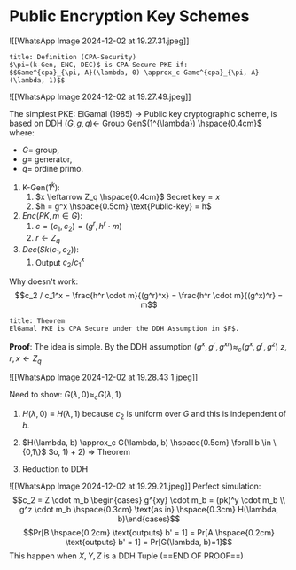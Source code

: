 # Public Encryption Key Schemes

![[WhatsApp Image 2024-12-02 at 19.27.31.jpeg]]

```ad-abstract
title: Definition (CPA-Security)
$\pi=(k-Gen, ENC, DEC)$ is CPA-Secure PKE if:
$$Game^{cpa}_{\pi, A}(\lambda, 0) \approx_c Game^{cpa}_{\pi, A}(\lambda, 1)$$

```

![[WhatsApp Image 2024-12-02 at 19.27.49.jpeg]]

The simplest PKE: ElGamal (1985) $\to$ Public key cryptographic scheme, is based on DDH
$(G,g,q) \leftarrow$ Group Gen$(1^{\lambda}) \hspace{0.4cm}$ where: 
- $G =$ group, 
- $g=$ generator, 
- $q=$ ordine primo.

1. K-Gen$(1^{k})$: 
	1. $x \leftarrow Z_q \hspace{0.4cm}$ $\text{Secret key} =x$
	2. $h = g^x \hspace{0.5cm} \text{Public-key} = h$
2. $Enc(PK, m \in G)$: 
	1. $c=(c_1, c_2) = (g^r, h^r \cdot m)$
	2. $r \leftarrow Z_q$
3. $Dec(Sk(c_1, c_2))$: 
	1. Output $c_2 / c_1^x$

Why doesn't work:
$$c_2 / c_1^x = \frac{h^r \cdot m}{(g^r)^x} = \frac{h^r \cdot m}{(g^x)^r} = m$$
```ad-abstract
title: Theorem
ElGamal PKE is CPA Secure under the DDH Assumption in $F$.

```

**Proof**:
The idea is simple. By the DDH assumption $(g^x, g^r, g^{xr}) \approx_c (g^x, g^r, g^z)$ 
$z, r, x \leftarrow Z_q$

![[WhatsApp Image 2024-12-02 at 19.28.43 1.jpeg]]

Need to show: $G(\lambda, 0) \approx_c G(\lambda, 1)$
1) $H(\lambda, 0) \equiv H(\lambda, 1)$ because $c_2$ is uniform over $G$ and this is independent of $b$.
2) $H(\lambda, b) \approx_c G(\lambda, b) \hspace{0.5cm} \forall b \in \{0,1\}$
So, 1) + 2) $\Rightarrow$ Theorem

2) Reduction to DDH

![[WhatsApp Image 2024-12-02 at 19.29.21.jpeg]]
Perfect simulation:
$$c_2 = Z \cdot m_b \begin{cases} g^{xy} \cdot m_b = (pk)^y  \cdot m_b \\ g^z \cdot m_b \hspace{0.3cm} \text{as in} \hspace{0.3cm} H(\lambda, b)\end{cases}$$
$$Pr[B \hspace{0.2cm} \text{outputs} b' = 1] = Pr[A \hspace{0.2cm} \text{outputs} b' = 1] = Pr[G(\lambda, b)=1]$$
This happen when $X, Y, Z$ is a DDH Tuple (==END OF PROOF==)